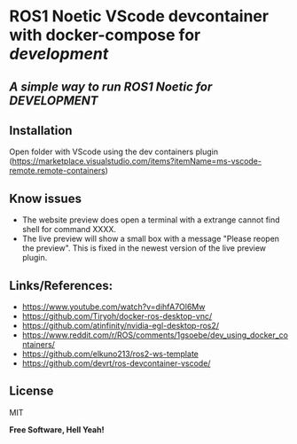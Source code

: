 # ROS1 Noetic VScode devcontainer with docker-compose for *development*
## _A simple way to run ROS1 Noetic for *DEVELOPMENT*_

## Installation

Open folder with VScode using the dev containers plugin (https://marketplace.visualstudio.com/items?itemName=ms-vscode-remote.remote-containers)

## Know issues

- The website preview does open a terminal with a extrange cannot find shell for command XXXX.
- The live preview will show a small box with a message "Please reopen the preview". This is fixed in the newest version of the live preview plugin.

## Links/References:

- https://www.youtube.com/watch?v=dihfA7Ol6Mw
- https://github.com/Tiryoh/docker-ros-desktop-vnc/
- https://github.com/atinfinity/nvidia-egl-desktop-ros2/
- https://www.reddit.com/r/ROS/comments/1gsoebe/dev_using_docker_containers/
- https://github.com/elkuno213/ros2-ws-template
- https://github.com/devrt/ros-devcontainer-vscode/

## License

MIT

**Free Software, Hell Yeah!**